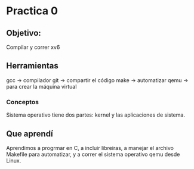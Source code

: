 # Practica 0
## Objetivo:
Compilar y correr xv6

## Herramientas 
gcc -> compilador 
git -> compartir el código
make -> automatizar
qemu -> para crear la máquina virtual 

### Conceptos
Sistema operativo tiene dos partes: kernel y las aplicaciones de sistema.

## Que aprendí

Aprendimos a progrmar en C, a incluir libreiras, a manejar el archivo Makefile para automatizar, y a correr el sistema operativo qemu desde Linux.
